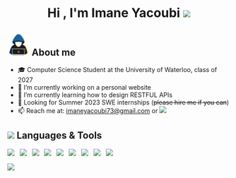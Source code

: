 
<!-- <img src="https://cutewallpaper.org/cdn-cgi/mirage/dd19f2d06ebc24f541f142b37b4289ffa7de722a7607e39984c5c6dd4ce8defd/1280/21/pixel-art-background-gif/Anime-Background-Gif-Aesthetic-City-Elkgrovesescom.gif" alt="👋 Hi there! I'm Imane Yacoubi" title="👋 Hi there! I'm Imane Yacoubi"/> -->


 
<!--  <img src="https://media.giphy.com/media/5kFbc7itRc4gnACTN0/giphy.gif" style="width:100%;height:0;padding-bottom:56%;position:relative;"  alt="👋 Hi there! I'm Imane Yacoubi" title="👋 Hi there! I'm Imane Yacoubi" />
 -->

<h1 align="center"><b>Hi , I'm Imane Yacoubi </b><img src="https://media.giphy.com/media/hvRJCLFzcasrR4ia7z/giphy.gif" width="35"></h1>


## <picture><img src = "https://github.com/0xAbdulKhalid/0xAbdulKhalid/raw/main/assets/mdImages/about_me.gif" width = 50px></picture> **About me**
* 🎓  Computer Science Student at the University of Waterloo, class of 2027
* 🔭 I’m currently working on a personal website
* 🌱 I’m currently learning how to design RESTFUL APIs
* 🤝 Looking for Summer 2023 SWE internships (~~please hire me if you can~~)
* 📫 Reach me at:  imaneyacoubi73@gmail.com or <img height=20 src="https://cdn.jsdelivr.net/gh/devicons/devicon/icons/linkedin/linkedin-original.svg"/>


## <img src="https://media2.giphy.com/media/QssGEmpkyEOhBCb7e1/giphy.gif?cid=ecf05e47a0n3gi1bfqntqmob8g9aid1oyj2wr3ds3mg700bl&rid=giphy.gif" width ="25"><b>  Languages & Tools</b>

<img height=40 src="https://cdn.jsdelivr.net/gh/devicons/devicon/icons/c/c-original.svg" /> &nbsp;       <img height=40 src="https://cdn.jsdelivr.net/gh/devicons/devicon/icons/python/python-original.svg" />  &nbsp; <img height=40 src="https://cdn.jsdelivr.net/gh/devicons/devicon/icons/html5/html5-original.svg" />  &nbsp; <img height=40 src="https://cdn.jsdelivr.net/gh/devicons/devicon/icons/css3/css3-original.svg" />  &nbsp; <img height=40 src="https://cdn.jsdelivr.net/gh/devicons/devicon/icons/javascript/javascript-original.svg" />   &nbsp;  <img height=40 src="https://cdn.jsdelivr.net/gh/devicons/devicon/icons/git/git-plain.svg"/>  &nbsp; <img height=40 src="https://cdn.jsdelivr.net/gh/devicons/devicon/icons/github/github-original.svg"/>  &nbsp;  <img height=40 src="https://cdn.jsdelivr.net/gh/devicons/devicon/icons/bash/bash-original.svg" />
 &nbsp; <img height=40 src="https://cdn.jsdelivr.net/gh/devicons/devicon/icons/canva/canva-original.svg"/>
 
 <img src="https://github-readme-stats.vercel.app/api/top-langs?username=enamiya&layout=compact"/>	
 
<!--  <img src="https://user-images.githubusercontent.com/73097560/115834477-dbab4500-a447-11eb-908a-139a6edaec5c.gif"> -->

          
          

          


